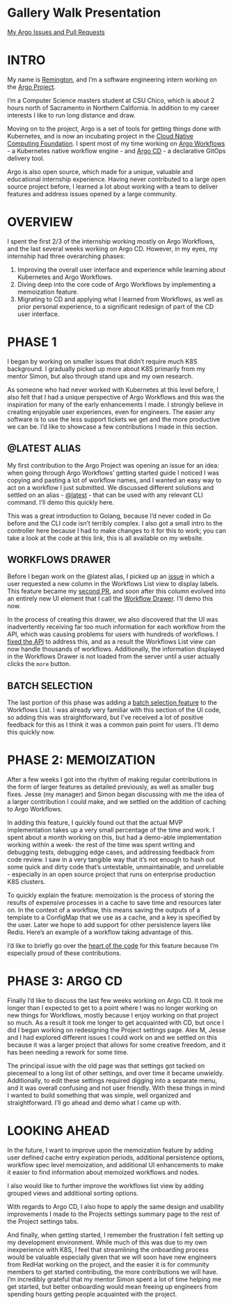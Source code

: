 # Gallery Walk Presentation

[My Argo Issues and Pull Requests](https://github.com/pulls?q=author%3Arbreeze+repo%3Aargoproj%2Fargo+repo%3Aargoproj%2Fargo-cd+sort%3Acreated-asc)

# INTRO 

My name is [Remington](https://breeze.software), and I’m a software engineering intern working on the [Argo Project](https://argoproj.github.io). 

I’m a Computer Science masters student at CSU Chico, which is about 2 hours north of Sacramento in Northern California. In addition to my career interests I like to run long distance and draw.

Moving on to the project, Argo is a set of tools for getting things done with Kubernetes, and is now an incubating project in the [Cloud Native Computing Foundation](https://www.cncf.io). I spent most of my time working on [Argo Workflows](https://github.com/argoproj/argo) - a Kubernetes native workflow engine - and [Argo CD](https://argoproj/argo-cd) - a declarative GitOps delivery tool. 

Argo is also open source, which made for a unique, valuable and educational internship experience. Having never contributed to a large open source project before, I learned a lot about working with a team to deliver features and address issues opened by a large community.

# OVERVIEW

I spent the first 2/3 of the internship working mostly on Argo Workflows, and the last several weeks working on Argo CD. However, in my eyes, my internship had three overarching phases:

1. Improving the overall user interface and experience while learning about Kubernetes and Argo Workflows.
2. Diving deep into the core code of Argo Workflows by implementing a memoization feature. 
3. Migrating to CD and applying what I learned from Workflows, as well as prior personal experience, to a significant redesign of part of the CD user interface.

# PHASE 1

I began by working on smaller issues that didn’t require much K8S background. I gradually picked up more about K8S primarily from my mentor Simon, but also through stand ups and my own research. 

As someone who had never worked with Kubernetes at this level before, I also felt that I had a unique perspective of Argo Workflows and this was the inspiration for many of the early enhancements I made. I strongly believe in creating enjoyable user experiences, even for engineers. The easier any software is to use the less support tickets we get and the more productive we can be. I’d like to showcase a few contributions I made in this section.

## @LATEST ALIAS

My first contribution to the Argo Project was opening an issue for an idea: when going through Argo Workflows’ getting started guide I noticed I was copying and pasting a lot of workflow names, and I wanted an easy way to act on a workflow I just submitted. We discussed different solutions and settled on an alias - [@latest](https://github.com/argoproj/argo/pull/3179) - that can be used with any relevant CLI command. I’ll demo this quickly here. 

This was a great introduction to Golang, because I’d never coded in Go before and the CLI code isn’t terribly complex. I also got a small intro to the controller here because I had to make changes to it for this to work; you can take a look at the code at this link, this is all available on my website. 

## WORKFLOWS DRAWER

Before I began work on the @latest alias, I picked up an [issue](https://github.com/argoproj/argo/issues/2782) in which a user requested a new column in the Workflows List view to display labels. This feature became my [second PR](https://github.com/argoproj/argo/pull/3143), and soon after this column evolved into an entirely new UI element that I call the [Workflow Drawer](https://github.com/argoproj/argo/pull/3151). I’ll demo this now.

In the process of creating this drawer, we also discovered that the UI was inadvertently receiving far too much information for each workflow from the API, which was causing problems for users with hundreds of workflows. I [fixed the API](https://github.com/argoproj/argo/pull/3165) to address this, and as a result the Workflows List view can now handle thousands of workflows. Additionally, the information displayed in the Workflows Drawer is not loaded from the server until a user actually clicks the `more` button.

## BATCH SELECTION

The last portion of this phase was adding a [batch selection feature](https://github.com/argoproj/argo/pull/3234) to the Workflows List. I was already very familiar with this section of the UI code, so adding this was straightforward, but I’ve received a lot of positive feedback for this as I think it was a common pain point for users. I’ll demo this quickly now. 

# PHASE 2: MEMOIZATION

After a few weeks I got into the rhythm of making regular contributions in the form of larger features as detailed previously, as well as smaller bug fixes. Jesse (my manager) and Simon began discussing with me the idea of a larger contribution I could make, and we settled on the addition of caching to Argo Workflows. 

In adding this feature, I quickly found out that the actual MVP implementation takes up a very small percentage of the time and work. I spent about a month working on this, but had a demo-able implementation working within a week- the rest of the time was spent writing and debugging tests, debugging edge cases, and addressing feedback from code review. I saw in a very tangible way that it’s not enough to hash out some quick and dirty code that’s untestable, unmaintainable, and unreliable - especially in an open source project that runs on enterprise production K8S clusters. 

To quickly explain the feature: memoization is the process of storing the results of expensive processes in a cache to save time and resources later on. In the context of a workflow, this means saving the outputs of a template to a ConfigMap that we use as a cache, and a key is specified by the user. Later we hope to add support for other persistence layers like Redis. Here’s an example of a workflow taking advantage of this.

I’d like to briefly go over the [heart of the code](https://github.com/argoproj/argo/blob/master/workflow/controller/cache/cache.go) for this feature because I’m especially proud of these contributions.  

# PHASE 3: ARGO CD

Finally I’d like to discuss the last few weeks working on Argo CD. It took me longer than I expected to get to a point where I was no longer working on new things for Workflows, mostly because I enjoy working on that project so much. As a result it took me longer to get acquainted with CD, but once I did  I began working on redesigning the Project settings page. Alex M, Jesse and I had explored different issues I could work on and we settled on this because it was a larger project that allows for some creative freedom, and it has been needing a rework for some time. 

The principal issue with the old page was that settings got tacked on piecemeal to a long list of other settings, and over time it became unwieldy. Additionally, to edit these settings required digging into a separate menu, and it was overall confusing and not user friendly. With these things in mind I wanted to build something that was simple, well organized and straightforward. I’ll go ahead and demo what I came up with.

# LOOKING AHEAD

In the future, I want to improve upon the memoization feature by adding user defined cache entry expiration periods, additional persistence options, workflow spec level memoization, and additional UI enhancements to make it easier to find information about memoized workflows and nodes.

I also would like to further improve the workflows list view by adding grouped views and additional sorting options.

With regards to Argo CD, I also hope to apply the same design and usability improvements I made to the Projects settings summary page to the rest of the Project settings tabs.

And finally, when getting started, I remember the frustration I felt setting up my development environment. While much of this was due to my own inexperience with K8S, I feel that streamlining the onboarding process would be valuable especially given that we will soon have new engineers from RedHat working on the project, and the easier it is for community members to get started contributing, the more contributions we will have. I’m incredibly grateful that my mentor Simon spent a lot of time helping me get started, but better onboarding would mean freeing up engineers from spending hours getting people acquainted with the project. 

